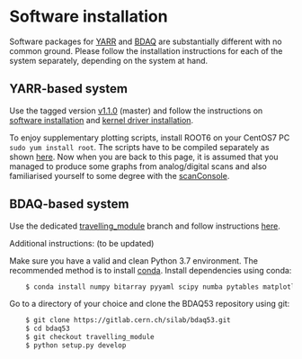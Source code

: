 Software installation
=====================

Software packages for [YARR](https://gitlab.cern.ch/YARR/YARR) and
[BDAQ](https://gitlab.cern.ch/silab/bdaq53) are substantially different
with no common ground. Please follow the installation instructions for
each of the system separately, depending on the system at hand.

YARR-based system
-----------------

Use the tagged version [v1.1.0](https://gitlab.cern.ch/YARR/YARR/tree/v1.1.0) (master) and follow the instructions on
[software installation](https://yarr.web.cern.ch/en/latest/install) and [kernel driver installation](https://yarr.web.cern.ch/en/latest/kernel_driver).

To enjoy supplementary plotting scripts, install ROOT6 on your CentOS7
PC `sudo yum install root`. The scripts have to be compiled
separately as shown
[here](https://yarr.web.cern.ch/en/latest/rootscripts). Now when you
are back to this page, it is assumed that you managed to produce some
graphs from analog/digital scans and also familiarised yourself to some
degree with the
[scanConsole](https://yarr.web.cern.ch/en/latest/scanconsole).


BDAQ-based system
-----------------

Use the dedicated [travelling_module](https://gitlab.cern.ch/silab/bdaq53/tree/travelling_module) branch
and follow instructions [here](https://gitlab.cern.ch/silab/bdaq53/tree/travelling_module#development).

Additional instructions: (to be updated)

Make sure you have a valid and clean Python 3.7 environment. The recommended method is to install [conda]( https://conda.io/miniconda.html).
Install dependencies using conda:
```bash
	$ conda install numpy bitarray pyyaml scipy numba pytables matplotlib tqdm pyzmq blosc psutil coloredlogs
```
Go to a directory of your choice and clone the BDAQ53 repository using git:
```bash
	$ git clone https://gitlab.cern.ch/silab/bdaq53.git
	$ cd bdaq53
	$ git checkout travelling_module
	$ python setup.py develop
```
